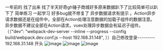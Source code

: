   一年前的  找了出来  找了半天好奇gh锤子商城好多原来数据趴下了比较简单可以趴下了 简单练习  一起学习 好多bug就不修复了 异步数据请求有提示 。Action异步请求数据还是在组件中，全部在Action处理注意数据的加载子组件的数据注意。异步数据不建议全部在Action请求。vuex处理异步数据会有延迟子组件。
（（"dev": "webpack-dev-server --inline --progress --config build/webpack.dev.conf.js --host 192.168.31.148", ））自己修改登录--------- 
192.168.31.148 开头
![image](https://github.com/xiaoyikeji/-js/blob/master/1.png)
![image](https://github.com/xiaoyikeji/-js/blob/master/2.png)
![image](https://github.com/xiaoyikeji/-js/blob/master/3.png)

